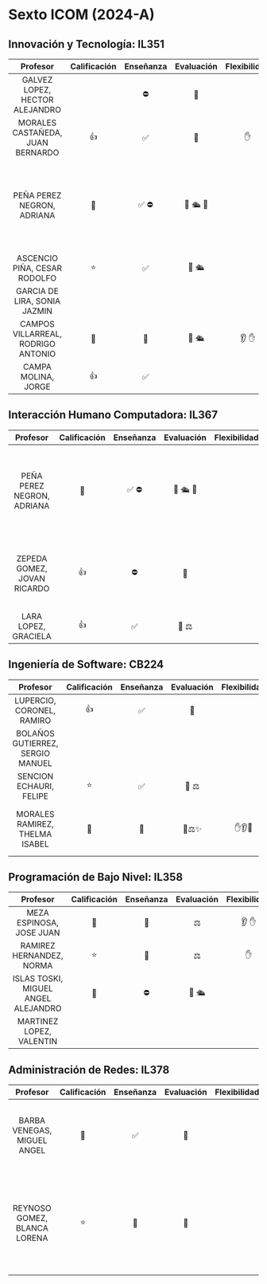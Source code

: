 # Sexto ICOM (2024-A)

## Innovación y Tecnología: IL351

|              Profesor              | Calificación | Enseñanza | Evaluación | Flexibilidad | Personalidad | Modalidad | Asistencia | Rúbrica |                              Notas                               | Reseñas                                                                                                                                                                                                                                                                                                                                                                                                                                                                                                                                                                                                                                                                                                                             |
| :--------------------------------: | :----------: | :-------: | :--------: | :----------: | :----------: | :-------: | :--------: | :------ | :--------------------------------------------------------------: | :---------------------------------------------------------------------------------------------------------------------------------------------------------------------------------------------------------------------------------------------------------------------------------------------------------------------------------------------------------------------------------------------------------------------------------------------------------------------------------------------------------------------------------------------------------------------------------------------------------------------------------------------------------------------------------------------------------------------------------- |
|   GALVEZ LOPEZ, HECTOR ALEJANDRO   |              |    ⛔     |     👹     |              |              |           |   ⏳ ⚰️    |         |                      Casi siempre suplentes                      | [1](https://www.misprofesores.com/profesores/HECTOR-ALEJANDRO-GALVEZ-LOPEZ_159478)                                                                                                                                                                                                                                                                                                                                                                                                                                                                                                                                                                                                                                                  |
|  MORALES CASTAÑEDA, JUAN BERNARDO  |      👍      |    ✅     |     💯     |      ✋      |      🥱      |           |            |         |                                                                  | [1](https://www.misprofesores.com/profesores/Juan-Bernardo-Morales-Castaneda_172520)                                                                                                                                                                                                                                                                                                                                                                                                                                                                                                                                                                                                                                                |
|     PEÑA PEREZ NEGRON, ADRIANA     |      🤔      |   ✅ ⛔   |  💯 🛳 👿  |              |              |           |            |         | Un compañero dice "Enseña como barco y te la deja caer al final" | [1](https://www.facebook.com/groups/155476074566297/posts/799069756873589/?comment_id=799103663536865&__cft__[0]=AZVimO_p7wuuZJRnw_KoytxwHXhjgBftebQrT6zr1BKsXffBJihCaR6WqT5NdZx8AUALKiCLAulZEN9VWJvjxDDn8NE-YK8Qk8xotyoL39J5WyvjWYYxEpfXg-oXfrbURPDFkc4qTkmomL6HOBUSBDDlqLTHOuBo29IstXmnA1uCNBB3FcFFnNJSai-jewU6a8ntKILHbFI5ePmBHQcp-3mWM58BTlMPYqFinaW8z3KWbw&__tn__=R]-R) [2](https://www.facebook.com/groups/155476074566297/posts/876723922441505/?comment_id=876831145764116&__cft__[0]=AZXBbROxvjBt4fmgYtBnvy1mKFluN0y5jNkb6YLb0Znu4yZ5GgcoVjrZdu9U-z4y65E6qo3kNeG-0bTNgu3p8ydxPqlqko3GekZTKFR_ot8lDcxrxtLyKxKXIvs_NDO4N5ul0lQJ5raSP7WKf8D9OYSk-9b3nqUl4tlT0PvLzryJ8mnNZ_rIBTVgRYVMvVw7bJml0I6FSn5rzh1YiPu3mAzX&__tn__=R]-R) |
|    ASCENCIO PIÑA, CESAR RODOLFO    |      ⭐      |    ✅     |   💯 🛳    |              |              |           |     ⏱️     |         |                                                                  | [1](https://www.misprofesores.com/profesores/Cesar-Rodolfo-Ascencio-Pina_159185)                                                                                                                                                                                                                                                                                                                                                                                                                                                                                                                                                                                                                                                    |
|    GARCIA DE LIRA, SONIA JAZMIN    |              |           |            |              |              |           |            |         |                                                                  |                                                                                                                                                                                                                                                                                                                                                                                                                                                                                                                                                                                                                                                                                                                                     |
| CAMPOS VILLARREAL, RODRIGO ANTONIO |      🤔      |    💩     |   💯 🛳    |    👂 ✋     |      🤙      |           |            |         |                                                                  |                                                                                                                                                                                                                                                                                                                                                                                                                                                                                                                                                                                                                                                                                                                                     |
|        CAMPA MOLINA, JORGE         |      👍      |    ✅     |            |              |              |    ✍     |     ⌚     |         |                                                                  |                                                                                                                                                                                                                                                                                                                                                                                                                                                                                                                                                                                                                                                                                                                                     |

## Interacción Humano Computadora: IL367

|          Profesor           | Calificación | Enseñanza | Evaluación | Flexibilidad | Personalidad | Modalidad | Asistencia | Rúbrica |                               Notas                                | Reseñas                                                                                                                                                                                                                                                                                                                                                                                                                                                                                                                                                                                                                                                                                                                             |
| :-------------------------: | :----------: | :-------: | :--------: | :----------: | :----------: | :-------: | :--------: | :------ | :----------------------------------------------------------------: | :---------------------------------------------------------------------------------------------------------------------------------------------------------------------------------------------------------------------------------------------------------------------------------------------------------------------------------------------------------------------------------------------------------------------------------------------------------------------------------------------------------------------------------------------------------------------------------------------------------------------------------------------------------------------------------------------------------------------------------- |
| PEÑA PEREZ NEGRON, ADRIANA  |      🤔      |   ✅ ⛔   |  💯 🛳 👿  |              |              |           |            |         |  Un compañero dice "Enseña como barco y te la deja caer al final"  | [1](https://www.facebook.com/groups/155476074566297/posts/799069756873589/?comment_id=799103663536865&__cft__[0]=AZVimO_p7wuuZJRnw_KoytxwHXhjgBftebQrT6zr1BKsXffBJihCaR6WqT5NdZx8AUALKiCLAulZEN9VWJvjxDDn8NE-YK8Qk8xotyoL39J5WyvjWYYxEpfXg-oXfrbURPDFkc4qTkmomL6HOBUSBDDlqLTHOuBo29IstXmnA1uCNBB3FcFFnNJSai-jewU6a8ntKILHbFI5ePmBHQcp-3mWM58BTlMPYqFinaW8z3KWbw&__tn__=R]-R) [2](https://www.facebook.com/groups/155476074566297/posts/876723922441505/?comment_id=876831145764116&__cft__[0]=AZXBbROxvjBt4fmgYtBnvy1mKFluN0y5jNkb6YLb0Znu4yZ5GgcoVjrZdu9U-z4y65E6qo3kNeG-0bTNgu3p8ydxPqlqko3GekZTKFR_ot8lDcxrxtLyKxKXIvs_NDO4N5ul0lQJ5raSP7WKf8D9OYSk-9b3nqUl4tlT0PvLzryJ8mnNZ_rIBTVgRYVMvVw7bJml0I6FSn5rzh1YiPu3mAzX&__tn__=R]-R) |
| ZEPEDA GOMEZ, JOVAN RICARDO |      👍      |    ⛔     |     💯     |              |              |           |            |         | Tareas sin fecha de entrega<br>Te mete a participar a un hackathon | [1](https://www.facebook.com/groups/155476074566297/posts/6976954075751762/?comment_id=7556479961132501&reply_comment_id=7574009936046170&__cft__[0]=AZXTcmA52QbBrwJ1JHqCcXvnDDr507nyPkWm7_FmIlAkzfYp_ZFrLbN0uEHrrUBIA_xL2a7tF0fPe_fNCGKThYXbXtAGunmGiekL2Vo07fTH-yeVCExw_AS4OHbNaJwsHi1gy_Ks2BNn09XbkB3WtpDFjJ9dZKrKalE9VoDfJUFLj69tWcOLLEghOmMxZYYZCiVzPmeU-znvy4bTezGHE4H-&__tn__=R]-R)                                                                                                                                                                                                                                                                                                                                          |
|    LARA LOPEZ, GRACIELA     |      👍      |    ✅     |   👿 ⚖️    |              |     😡🇪🇸     |           |   ⏱️ 📝    |         |                                                                    | [1](https://www.misprofesores.com/profesores/Graciela-Lara-Lopez_153297) [2](https://www.misprofesores.com/profesores/Graciela-Lara-Lopez_139753) [3](https://www.facebook.com/groups/155476074566297/posts/6887453818035122/?comment_id=6888310877949416)                                                                                                                                                                                                                                                                                                                                                                                                                                                                          |

## Ingeniería de Software: CB224

|             Profesor             | Calificación | Enseñanza | Evaluación | Flexibilidad | Personalidad | Modalidad | Asistencia | Rúbrica |                         Notas                         | Reseñas                                                                                                  |
| :------------------------------: | :----------: | :-------: | :--------: | :----------: | :----------: | :-------: | :--------: | :------ | :---------------------------------------------------: | :------------------------------------------------------------------------------------------------------- |
|    LUPERCIO, CORONEL, RAMIRO     |      👍      |    ✅     |     💯     |              |              |           |            |         |                                                       |                                                                                                          |
| BOLAÑOS GUTIERREZ, SERGIO MANUEL |              |           |            |              |              |           |            |         |                                                       |                                                                                                          |
|     SENCION ECHAURI, FELIPE      |      ⭐      |    ✅     |   💯 ⚖️    |              |              |           |            |         |                                                       |                                                                                                          |
|  MORALES RAMIREZ, THELMA ISABEL  |      🌟      |    🧠     |   👿⚖️✨   |    ✋👂🔧    |     ❤️🤙     |    ✍     |   🛎️🔔🏝️   |         | Arquitectura de Computadoras<br>Redes de Computadoras | [1](https://www.misprofesores.com/profesores/THELMA-ISABEL-RAMIREZ-MORALES_142351) [2](../personales.md) |

## Programación de Bajo Nivel: IL358

|              Profesor               | Calificación | Enseñanza | Evaluación | Flexibilidad | Personalidad | Modalidad | Asistencia | Rúbrica | Notas | Reseñas                                                                                                  |
| :---------------------------------: | :----------: | :-------: | :--------: | :----------: | :----------: | :-------: | :--------: | :------ | :---: | :------------------------------------------------------------------------------------------------------- |
|      MEZA ESPINOSA, JOSE JUAN       |      🌟      |    🧠     |     ⚖️     |    👂 ✋     |      🤙      |           |            |         |       | [1](https://www.misprofesores.com/profesores/Jose-Juan-Meza-Espinosa_107863)                             |
|      RAMIREZ HERNANDEZ, NORMA       |      ⭐      |    🧠     |     ⚖️     |      ✋      |    🤙 😡     |           |     🔔     |         |       |                                                                                                          |
| ISLAS TOSKI, MIGUEL ANGEL ALEJANDRO |      🤔      |    ⛔     |   💯 🛳    |              |      🤙      |           |            |         |       | [1](https://www.facebook.com/groups/155476074566297/posts/6223113001135877/?comment_id=6223133944467116) |
|      MARTINEZ LOPEZ, VALENTIN       |              |           |            |              |              |           |            |         |       |                                                                                                          |

## Administración de Redes: IL378

|           Profesor           | Calificación | Enseñanza | Evaluación | Flexibilidad | Personalidad | Modalidad | Asistencia | Rúbrica |                                                            Notas                                                            | Reseñas                                                                                                                                                                                                                                                                                                                                                                                                                                                                                                                                                                                                                                                                                                                                                                      |
| :--------------------------: | :----------: | :-------: | :--------: | :----------: | :----------: | :-------: | :--------: | :------ | :-------------------------------------------------------------------------------------------------------------------------: | :--------------------------------------------------------------------------------------------------------------------------------------------------------------------------------------------------------------------------------------------------------------------------------------------------------------------------------------------------------------------------------------------------------------------------------------------------------------------------------------------------------------------------------------------------------------------------------------------------------------------------------------------------------------------------------------------------------------------------------------------------------------------------- |
| BARBA VENEGAS, MIGUEL ANGEL  |      🤔      |    ✅     |     👿     |              |              |           |            |         |                       En Redes de Computadoras deja hacer un libro en word de la plataforma de Cisco                        | [1](https://misprofesores.com/profesores/Miguel-Angel-Barba-Venegas_147963) [2](https://www.misprofesores.com/profesores/Miguel-Angel-Barba-Venegas_40421) [3](https://www.misprofesores.com/profesores/MIGUEL-ANGEL-BARBA-VENEGAS_153709)                                                                                                                                                                                                                                                                                                                                                                                                                                                                                                                                   |
| REYNOSO GOMEZ, BLANCA LORENA |      ⭐      |    🧠     |     💯     |              |      ❤️      |           |            |         | En Seminario de Redes y Protocolos de Computadoras fácil pasar deja todo en Equipo y eliges el lenguaje de programación<br> | [1](https://www.misprofesores.com/profesores/Blanca-Lorena-Reynoso-Gomez_153594) [2](https://www.facebook.com/groups/155476074566297/posts/880176212096276/?comment_id=880177182096179&__cft__[0]=AZW6aLJ1H6LSXibhhRVcs6fluKEtON3U7Zi98NVSC8BEl53nXkT5cSAKsiolC8qAcySktA33ipdjTKz4LO_FzGKQvx7CYqNxhikkw538alWnK6yJyYL1_k6MhTzfjY9bOgIwo_B2mERLtlqiFvzG-NMuY67AaVukut7zbz6ANZHnYptJqwAs7Old9gMhww6EF0To4xPYiKqAFgwnQDwBakmh&__tn__=R]-R) [3](https://www.facebook.com/groups/155476074566297/posts/2231455033635047/?__cft__[0]=AZXdyLuqM1uiP_L_qD3UhvAT_bZpD_Z2DWyKP9Mxm7qaC_wGhV3uY_qVJwbFxRkx_QjbY6UccigFL0zZt_z5f25MdSp5mxAEaCI0gcQzsSoUc-eyC8ZjOdRSOYaebrHcKlrecKkMER49naHsw-TlfllLKHPxZyOOJzC30iK6OTow2TH0fRDHiqUFD9hnQFe6E52HihtSt5_qHBI8hnc2o7Hr&__tn__=%2CO%2CP-R-R) |
